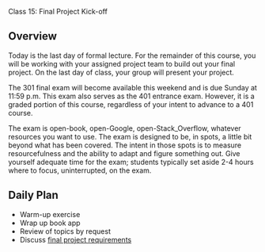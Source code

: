 Class 15: Final Project Kick-off

## Overview

Today is the last day of formal lecture. For the remainder of this course, you will be working with your assigned project team to build out your final project. On the last day of class, your group will present your project.

The 301 final exam will become available this weekend and is due Sunday at 11:59 p.m. This exam also serves as the 401 entrance exam. However, it is a graded portion of this course, regardless of your intent to advance to a 401 course.

The exam is open-book, open-Google, open-Stack_Overflow, whatever resources you want to use. The exam is designed to be, in spots, a little bit beyond what has been covered. The intent in those spots is to measure resourcefulness and the ability to adapt and figure something out. Give yourself adequate time for the exam; students typically set aside 2-4 hours where to focus, uninterrupted, on the exam.

## Daily Plan

- Warm-up exercise
- Wrap up book app
- Review of topics by request
- Discuss [final project requirements](./final-project-guidelines.md)
